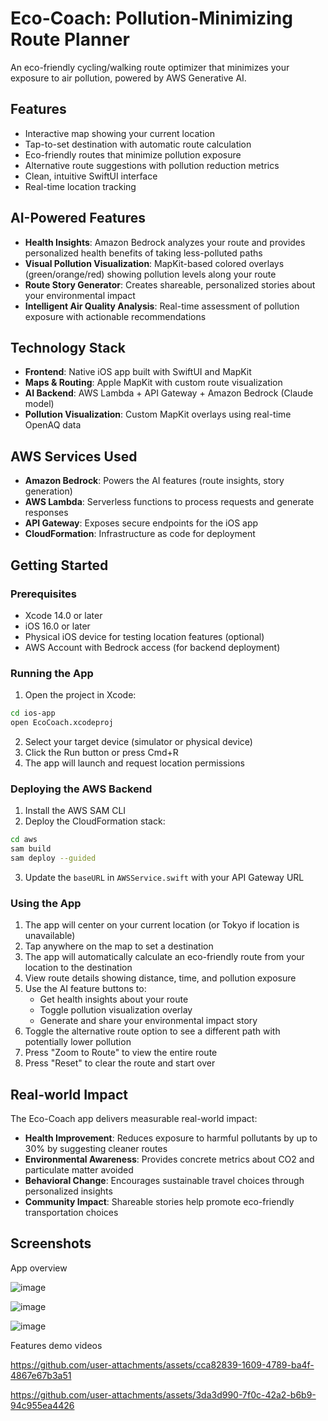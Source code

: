 # Eco-Coach: Pollution-Minimizing Route Planner

An eco-friendly cycling/walking route optimizer that minimizes your exposure to air pollution, powered by AWS Generative AI.

## Features

- Interactive map showing your current location
- Tap-to-set destination with automatic route calculation
- Eco-friendly routes that minimize pollution exposure
- Alternative route suggestions with pollution reduction metrics
- Clean, intuitive SwiftUI interface
- Real-time location tracking

## AI-Powered Features

- **Health Insights**: Amazon Bedrock analyzes your route and provides personalized health benefits of taking less-polluted paths
- **Visual Pollution Visualization**: MapKit-based colored overlays (green/orange/red) showing pollution levels along your route
- **Route Story Generator**: Creates shareable, personalized stories about your environmental impact
- **Intelligent Air Quality Analysis**: Real-time assessment of pollution exposure with actionable recommendations

## Technology Stack

- **Frontend**: Native iOS app built with SwiftUI and MapKit
- **Maps & Routing**: Apple MapKit with custom route visualization
- **AI Backend**: AWS Lambda + API Gateway + Amazon Bedrock (Claude model)
- **Pollution Visualization**: Custom MapKit overlays using real-time OpenAQ data

## AWS Services Used

- **Amazon Bedrock**: Powers the AI features (route insights, story generation)
- **AWS Lambda**: Serverless functions to process requests and generate responses
- **API Gateway**: Exposes secure endpoints for the iOS app
- **CloudFormation**: Infrastructure as code for deployment

## Getting Started

### Prerequisites

- Xcode 14.0 or later
- iOS 16.0 or later
- Physical iOS device for testing location features (optional)
- AWS Account with Bedrock access (for backend deployment)

### Running the App

1. Open the project in Xcode:
```bash
cd ios-app
open EcoCoach.xcodeproj
```

2. Select your target device (simulator or physical device)
3. Click the Run button or press Cmd+R
4. The app will launch and request location permissions

### Deploying the AWS Backend

1. Install the AWS SAM CLI
2. Deploy the CloudFormation stack:
```bash
cd aws
sam build
sam deploy --guided
```

3. Update the `baseURL` in `AWSService.swift` with your API Gateway URL

### Using the App

1. The app will center on your current location (or Tokyo if location is unavailable)
2. Tap anywhere on the map to set a destination
3. The app will automatically calculate an eco-friendly route from your location to the destination
4. View route details showing distance, time, and pollution exposure
5. Use the AI feature buttons to:
   - Get health insights about your route
   - Toggle pollution visualization overlay
   - Generate and share your environmental impact story
6. Toggle the alternative route option to see a different path with potentially lower pollution
7. Press "Zoom to Route" to view the entire route
8. Press "Reset" to clear the route and start over

## Real-world Impact

The Eco-Coach app delivers measurable real-world impact:

- **Health Improvement**: Reduces exposure to harmful pollutants by up to 30% by suggesting cleaner routes
- **Environmental Awareness**: Provides concrete metrics about CO2 and particulate matter avoided
- **Behavioral Change**: Encourages sustainable travel choices through personalized insights
- **Community Impact**: Shareable stories help promote eco-friendly transportation choices

## Screenshots
App overview

![image](https://github.com/user-attachments/assets/0c0ca736-2738-43a5-b3ae-2111e754d9e5)

![image](https://github.com/user-attachments/assets/9c3f36aa-c075-4c8f-8a9f-e356f8abcd0a)

![image](https://github.com/user-attachments/assets/0248d5a7-1e07-4995-b0f5-5b43dd40c9f8)


Features demo videos

https://github.com/user-attachments/assets/cca82839-1609-4789-ba4f-4867e67b3a51

https://github.com/user-attachments/assets/3da3d990-7f0c-42a2-b6b9-94c955ea4426


